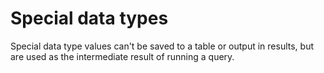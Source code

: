 # Special data types

Special data type values can't be saved to a table or output in results, but are used as the intermediate result of running a query.

